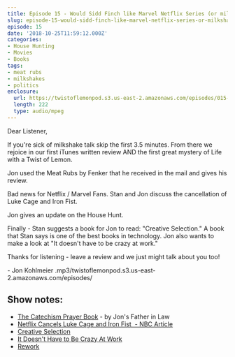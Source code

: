 ```yaml
---
title: Episode 15 - Would Sidd Finch like Marvel Netflix Series (or milkshakes)?
slug: episode-15-would-sidd-finch-like-marvel-netflix-series-or-milkshakes
episode: 15
date: '2018-10-25T11:59:12.000Z'
categories:
- House Hunting
- Movies
- Books
tags:
- meat rubs
- milkshakes
- politics
enclosure:
  url: https://twistoflemonpod.s3.us-east-2.amazonaws.com/episodes/015-lwatol-20181025.mp3
  length: 222
  type: audio/mpeg
---
```


Dear Listener,

If you're sick of milkshake talk skip the first 3.5 minutes. From there we rejoice in our first iTunes written review AND the first great mystery of Life with a Twist of Lemon.

Jon used the Meat Rubs by Fenker that he received in the mail and gives his review.

Bad news for Netflix / Marvel Fans. Stan and Jon discuss the cancellation of Luke Cage and Iron Fist.

Jon gives an update on the House Hunt.

Finally - Stan suggests a book for Jon to read: "Creative Selection." A book that Stan says is one of the best books in technology. Jon also wants to make a look at "It doesn't have to be crazy at work."

Thanks for listening - leave a review and we just might talk about you too!

\- Jon Kohlmeier
.mp3/twistoflemonpod.s3.us-east-2.amazonaws.com/episodes/
## Show notes:

- [The Catechism Prayer Book](https://amzn.to/2CGrci7) - by Jon's Father in Law
- [Netflix Cancels Luke Cage and Iron Fist  - NBC Article](https://www.nbcnews.com/think/opinion/netflix-cancels-luke-cage-iron-fist-jeopardizing-marvel-s-ambitious-ncna922466)
- [Creative Selection](https://amzn.to/2D1v5iZ)
- [It Doesn't Have to Be Crazy At Work](https://amzn.to/2yBLlDc)
- [Rework](https://amzn.to/2CC3ALL)
